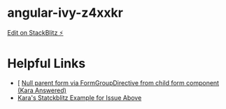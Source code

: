 # angular-ivy-z4xxkr

[Edit on StackBlitz ⚡️](https://stackblitz.com/edit/angular-ivy-z4xxkr)

# Helpful Links

- [
  [Null parent form via FormGroupDirective from child form component (Kara Answered)](https://github.com/angular/angular/issues/23914)
- [Kara's Statckblitz Example for Issue Above](https://stackblitz.com/edit/angular-2b3zcz?file=src%2Fapp%2Fapp.component.ts)
